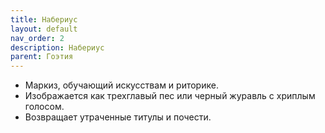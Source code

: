 ```yaml
---
title: Набериус
layout: default
nav_order: 2
description: Набериус
parent: Гоэтия
---
```


- Маркиз, обучающий искусствам и риторике.
- Изображается как трехглавый пес или черный журавль с хриплым голосом.
- Возвращает утраченные титулы и почести.
